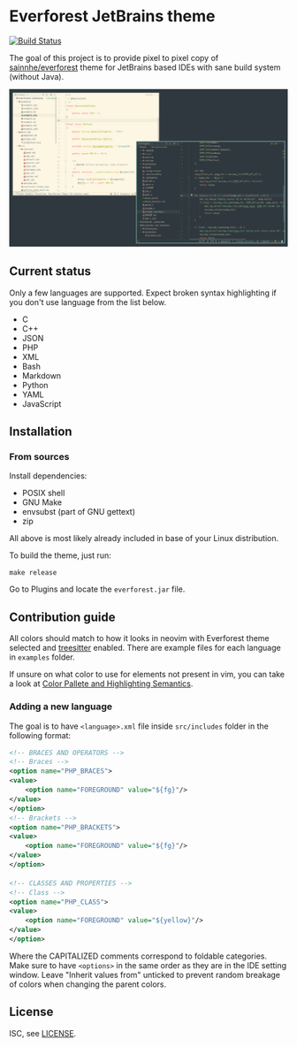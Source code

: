 # Everforest JetBrains theme

[![Build Status](https://github.com/francma/everforest-jetbrains/workflows/test/badge.svg)](https://github.com/francma/everforest-jetbrains/actions/workflows/test.yml)

The goal of this project is to provide pixel to pixel copy
of [sainnhe/everforest](https://github.com/sainnhe/everforest)
theme for JetBrains based IDEs with sane build system (without Java).

![screenshot](screenshot.png)

## Current status

Only a few languages are supported. Expect broken syntax highlighting if you don't use language from the list below.

- C
- C++
- JSON
- PHP
- XML
- Bash
- Markdown
- Python
- YAML
- JavaScript

## Installation

### From sources

Install dependencies:

- POSIX shell
- GNU Make
- envsubst (part of GNU gettext)
- zip

All above is most likely already included in base of your Linux distribution.

To build the theme, just run:

```shell
make release
```

Go to Plugins and locate the `everforest.jar` file.

## Contribution guide

All colors should match to how it looks in neovim with Everforest theme selected and
[treesitter](https://github.com/nvim-treesitter/nvim-treesitter) enabled. There are example files for each language
in `examples` folder.

If unsure on what color to use for elements not present in vim, you can take a look at [Color Pallete and Highlighting Semantics](https://github.com/antoineco/sainnhe-everforest/blob/palette/palette.md).

### Adding a new language

The goal is to have `<language>.xml` file inside `src/includes` folder in the following format:

```xml
<!-- BRACES AND OPERATORS -->
<!-- Braces -->
<option name="PHP_BRACES">
<value>
    <option name="FOREGROUND" value="${fg}"/>
</value>
</option>
<!-- Brackets -->
<option name="PHP_BRACKETS">
<value>
    <option name="FOREGROUND" value="${fg}"/>
</value>
</option>

<!-- CLASSES AND PROPERTIES -->
<!-- Class -->
<option name="PHP_CLASS">
<value>
    <option name="FOREGROUND" value="${yellow}"/>
</value>
</option>
```

Where the CAPITALIZED comments correspond to foldable categories.
Make sure to have `<options>` in the same order as they are in the IDE setting window.
Leave "Inherit values from" unticked to prevent random breakage of colors when changing the parent colors.

## License

ISC, see [LICENSE](/LICENSE).